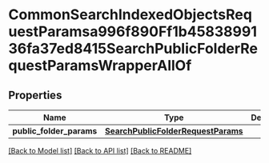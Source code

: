# CommonSearchIndexedObjectsRequestParamsa996f890Ff1b4583899136fa37ed8415SearchPublicFolderRequestParamsWrapperAllOf


## Properties
Name | Type | Description | Notes
------------ | ------------- | ------------- | -------------
**public_folder_params** | [**SearchPublicFolderRequestParams**](SearchPublicFolderRequestParams.md) |  | [optional] 

[[Back to Model list]](../README.md#documentation-for-models) [[Back to API list]](../README.md#documentation-for-api-endpoints) [[Back to README]](../README.md)


